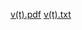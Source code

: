 [v(t).pdf](https://github.com/user-attachments/files/16604927/v.t.pdf)
[v(t).txt](https://github.com/user-attachments/files/16604928/v.t.txt)
